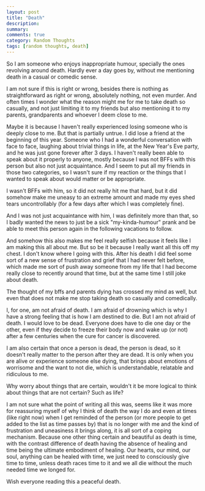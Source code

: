 ```yaml
---
layout: post
title: "Death"
description:
summary:
comments: true
category: Random Thoughts
tags: [random thoughts, death]
---
```



So I am someone who enjoys inappropriate humour, specially the ones revolving around death. Hardly ever a day goes by, without me mentioning death in a casual or comedic sense.

I am not sure if this is right or wrong, besides there is nothing as straightforward as right or wrong, absolutely nothing, not even murder.
And often times I wonder what the reason might me for me to take death so casually, and not just limiting it to my friends but also mentioning it to my parents, grandparents and whoever I deem close to me.

Maybe it is because I haven't really experienced losing someone who is deeply close to me. But that is partially untrue. I did lose a friend at the beginning of this year. Someone who I had a wonderful conversation with face to face, laughing about trivial things in life, at the New Year's Eve party, and he was just gone forever after 3 days.
I haven't really been able to speak about it properly to anyone, mostly because I was not BFFs with this person but also not just acquaintance. And I seem to put all my friends in those two categories, so I wasn't sure if my reaction or the things that I wanted to speak about would matter or be appropriate.

I wasn't BFFs with him, so it did not really hit me that hard, but it did somehow make me uneasy to an extreme amount and made my eyes shed tears uncontrollably (for a few days after which I was completely fine).

And I was not just acquaintance with him, I was definitely more than that, so I badly wanted the news to just be a sick "my-kinda-humour" prank and be able to meet this person again in the following vacations to follow.

And somehow this also makes me feel really selfish because it feels like I am making this all about me. But so be it because I really want all this off my chest.
I don't know where I going with this. After his death I did feel some sort of a new sense of frustration and grief that I had never felt before, which made me sort of push away someone from my life that I had become really close to recently around that time, but at the same time I still joke about death.

The thought of my bffs and parents dying has crossed my mind as well, but even that does not make me stop taking death so casually and comedically.

I, for one, am not afraid of death. I am afraid of drowning which is why I have a strong feeling that is how I am destined to die. But I am not afraid of death. I would love to be dead. Everyone does have to die one day or the other, even if they decide to freeze their body now and wake up (or not) after a few centuries when the cure for cancer is discovered.

I am also certain that once a person is dead, the person is dead, so it doesn't really matter to the person after they are dead. It is only when you are alive or experience someone else dying, that brings about emotions of worrisome and the want to not die, which is understandable, relatable and ridiculous to me.

Why worry about things that are certain, wouldn't it be more logical to think about things that are not certain? Such as life?

I am not sure what the point of writing all this was, seems like it was more for reassuring myself of why I think of death the way I do and even at times (like right now) when I get reminded of the person (or more people to get added to the list as time passes by) that is no longer with me and the kind of frustration and uneasiness it brings along, it is all sort of a coping mechanism. Because one other thing certain and beautiful as death is time, with the contrast difference of death having the absence of healing and time being the ultimate embodiment of healing. Our hearts, our mind, our soul, anything can be healed with time, we just need to consciously give time to time, unless death races time to it and we all die without the much needed time we longed for.

Wish everyone reading this a peaceful death.
